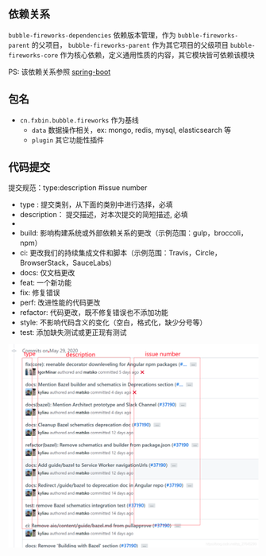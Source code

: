 ## 依赖关系

`bubble-fireworks-dependencies`  依赖版本管理，作为  `bubble-fireworks-parent` 的父项目，
`bubble-fireworks-parent` 作为其它项目的父级项目
`bubble-fireworks-core` 作为核心依赖，定义通用性质的内容，其它模块皆可依赖该模块

PS: 该依赖关系参照 [spring-boot](https://github.com/spring-projects/spring-boot)

## 包名

* `cn.fxbin.bubble.fireworks` 作为基线
  * `data`  数据操作相关，ex: mongo, redis, mysql, elasticsearch  等
  * `plugin`  其它功能性插件

## 代码提交
提交规范：type:description #issue number
* type : 提交类别，从下面的类别中进行选择，必填
* description： 提交描述，对本次提交的简短描述, 必填
* 
* build: 影响构建系统或外部依赖关系的更改（示例范围：gulp，broccoli，npm）
* ci: 更改我们的持续集成文件和脚本（示例范围：Travis，Circle，BrowserStack，SauceLabs）
* docs: 仅文档更改
* feat: 一个新功能
* fix: 修复错误
* perf: 改进性能的代码更改
* refactor: 代码更改，既不修复错误也不添加功能
* style: 不影响代码含义的变化（空白，格式化，缺少分号等）
* test: 添加缺失测试或更正现有测试

![img.png](images/代码提交示例图片.png)

    